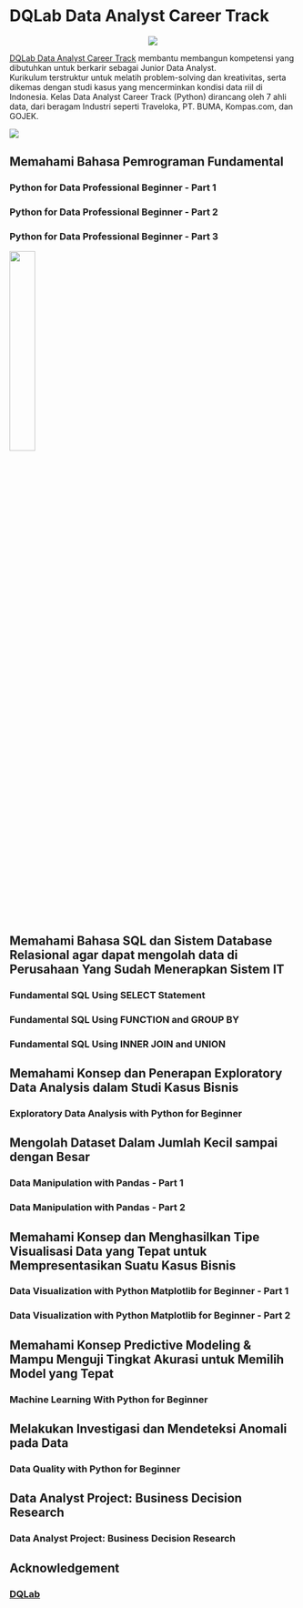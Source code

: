 # DQLab Data Analyst Career Track

<p align="center">
  <img src="https://raw.githubusercontent.com/kevinadhiguna/dqlab-career-track/master/assets/dqlab.png" />
</p>

<a href="https://academy.dqlab.id/main/track/67">DQLab Data Analyst Career Track<a/> membantu membangun kompetensi yang dibutuhkan untuk berkarir sebagai Junior Data Analyst. <br>
Kurikulum terstruktur untuk melatih problem-solving dan kreativitas, serta dikemas dengan studi kasus yang mencerminkan kondisi data riil di Indonesia. Kelas Data Analyst Career Track (Python) dirancang oleh 7 ahli data, dari beragam Industri seperti Traveloka, PT. BUMA, Kompas.com, dan GOJEK.

<img src="https://www.python.org/static/community_logos/python-logo-inkscape.svg" />

## Memahami Bahasa Pemrograman Fundamental

### Python for Data Professional Beginner - Part 1

### Python for Data Professional Beginner - Part 2

### Python for Data Professional Beginner - Part 3

<img src="https://raw.githubusercontent.com/kevinadhiguna/dqlab-career-track/master/assets/sql.png" width="30%" />

## Memahami Bahasa SQL dan Sistem Database Relasional agar dapat mengolah data di Perusahaan Yang Sudah Menerapkan Sistem IT

### Fundamental SQL Using SELECT Statement

### Fundamental SQL Using FUNCTION and GROUP BY

### Fundamental SQL Using INNER JOIN and UNION

## Memahami Konsep dan Penerapan Exploratory Data Analysis dalam Studi Kasus Bisnis

### Exploratory Data Analysis with Python for Beginner

## Mengolah Dataset Dalam Jumlah Kecil sampai dengan Besar

### Data Manipulation with Pandas - Part 1

### Data Manipulation with Pandas - Part 2

## Memahami Konsep dan Menghasilkan Tipe Visualisasi Data yang Tepat untuk Mempresentasikan Suatu Kasus Bisnis

### Data Visualization with Python Matplotlib for Beginner - Part 1

### Data Visualization with Python Matplotlib for Beginner - Part 2

## Memahami Konsep Predictive Modeling & Mampu Menguji Tingkat Akurasi untuk Memilih Model yang Tepat

### Machine Learning With Python for Beginner

## Melakukan Investigasi dan Mendeteksi Anomali pada Data

### Data Quality with Python for Beginner

## Data Analyst Project: Business Decision Research

### Data Analyst Project: Business Decision Research

## Acknowledgement

<h3>
  <a href="https://dqlab.id">DQLab</a>
</h3>
